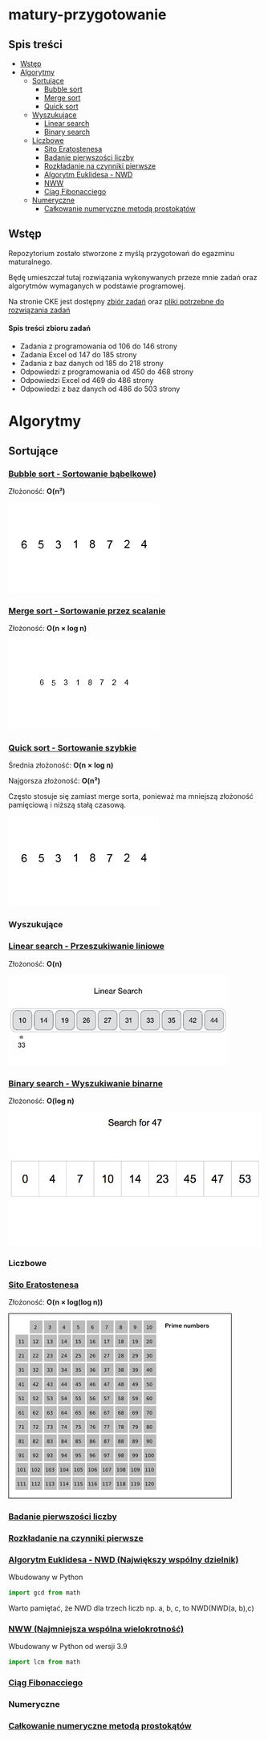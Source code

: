 # matury-przygotowanie

## Spis treści
- [Wstęp](#wstęp)
- [Algorytmy](#algorytmy)
    - [Sortujące](#sortujące)
        - [Bubble sort](#bubble-sort---sortowanie-bąbelkowe)
        - [Merge sort](#merge-sort---sortowanie-przez-scalanie)
        - [Quick sort](#quick-sort---sortowanie-szybkie)
    - [Wyszukujące](#wyszukujące)
        - [Linear search](#linear-search---przeszukiwanie-liniowe)
        - [Binary search](#binary-search---wyszukiwanie-binarne)
    - [Liczbowe](#liczbowe)
        - [Sito Eratostenesa](#sito-eratostenesa)
        - [Badanie pierwszości liczby](#badanie-pierwszości-liczby)
        - [Rozkładanie na czynniki pierwsze](#rozkładanie-na-czynniki-pierwsze)
        - [Algorytm Euklidesa - NWD](#algorytm-euklidesa---nwd-największy-wspólny-dzielnik)
        - [NWW](#nww-najmniejsza-wspólna-wielokrotność)
        - [Ciąg Fibonacciego](#ciąg-fibonacciego)
    - [Numeryczne](#numeryczne)
        - [Całkowanie numeryczne metodą prostokątów](#całkowanie-numeryczne-metodą-prostokątów)

## Wstęp
Repozytorium zostało stworzone z myślą przygotowań do  egazminu maturalnego. 

Będę umieszczał tutaj rozwiązania wykonywanych przeze mnie zadań oraz algorytmów wymaganych w podstawie programowej.

Na stronie CKE jest dostępny [zbiór zadań](https://www.cke.gov.pl/images/_EGZAMIN_MATURALNY_OD_2015/Materialy/Zbiory_zadan/Matura_Zbi%C3%B3r_zada%C5%84_Informatyka.pdf) oraz [pliki potrzebne do rozwiązania zadań](https://www.cke.gov.pl/images/_EGZAMIN_MATURALNY_OD_2015/Materialy/Zbiory_zadan/inf-pr-dane.zip)

#### Spis treści zbioru zadań
- Zadania z programowania od 106 do 146 strony 
- Zadania Excel od 147 do 185 strony
- Zadania z baz danych od 185 do 218 strony
- Odpowiedzi z programowania od 450 do 468 strony 
- Odpowiedzi Excel od 469 do 486 strony 
- Odpowiedzi z baz danych od 486 do 503 strony 

# Algorytmy
## Sortujące
### [Bubble sort - Sortowanie bąbelkowe)](./algorytmy/bubblesort.py)

Złożoność: **O(n²)**

![bubblesort](./docs/bubblesort.gif)
### [Merge sort - Sortowanie przez scalanie](./algorytmy/mergesort.py)

Złożoność: **O(n × log n)**

![mergesort](./docs/mergesort.gif)

### [Quick sort - Sortowanie szybkie](./algorytmy/quicksort.py)

Średnia złożoność: **O(n × log n)**

Najgorsza złożoność: **O(n²)**

Często stosuje się zamiast merge sorta, ponieważ ma mniejszą złożoność pamięciową i niższą stałą czasową.

![quicksort](./docs/quicksort.gif)

### Wyszukujące
### [Linear search - Przeszukiwanie liniowe](./algorytmy/linearsearch.py)

Złożoność: **O(n)**

![linear](./docs/linearsearch.gif)

### [Binary search - Wyszukiwanie binarne](./algorytmy/binarysearch.py)

Złożoność: **O(log n)**

![binary](./docs/binarysearch.gif)

### Liczbowe
### [Sito Eratostenesa](./algorytmy/eratostenes.py)

Złożoność: **O(n × log(log n))**

![eratostenes](./docs/eratosthenes.gif)

### [Badanie pierwszości liczby](./algorytmy/isprime.py)

### [Rozkładanie na czynniki pierwsze](./algorytmy/primefactors.py)

### [Algorytm Euklidesa - NWD (Największy wspólny dzielnik)](./algorytmy/euclidean.py)

Wbudowany w Python
```python
import gcd from math
```

Warto pamiętać, że NWD dla trzech liczb np. a, b, c, to NWD(NWD(a, b),c) 

### [NWW (Najmniejsza wspólna wielokrotność)](./algorytmy/nww.py)

Wbudowany w Python od wersji 3.9
```python
import lcm from math
```

### [Ciąg Fibonacciego](./algorytmy/fibonacci.py)

### Numeryczne

### [Całkowanie numeryczne metodą prostokątów](./algorytmy/calki.py)
